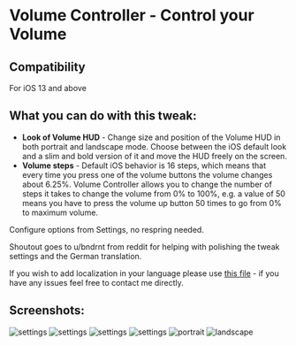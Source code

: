 # Volume Controller - Control your Volume

## Compatibility
For iOS 13 and above

## What you can do with this tweak:
- **Look of Volume HUD** - Change size and position of the Volume HUD in both portrait and landscape mode. Choose between the iOS default look and a slim and bold version of it and move the HUD freely on the screen.
- **Volume steps** - Default iOS behavior is 16 steps, which means that every time you press one of the volume buttons the volume changes about 6.25%.
Volume Controller allows you to change the number of steps it takes to change the volume from 0% to 100%, e.g. a value of 50 means you have to press the volume up button 50 times to go from 0% to maximum volume.

Configure options from Settings, no respring needed.

Shoutout goes to u/bndrnt from reddit for helping with polishing the tweak settings and the German translation.

If you wish to add localization in your language please use [this file](https://github.com/tomaszpoliszuk/VolumeController/VolumeControllerPreferences/Resources/en.lproj/Root.strings) - if you have any issues feel free to contact me directly.


## Screenshots:

![settings](screenshots/volumecontroller1.png)
![settings](screenshots/volumecontroller2.png)
![settings](screenshots/volumecontroller3.png)
![settings](screenshots/volumecontroller4.png)
![portrait](screenshots/volumecontroller5.png)
![landscape](screenshots/volumecontroller6.png)
